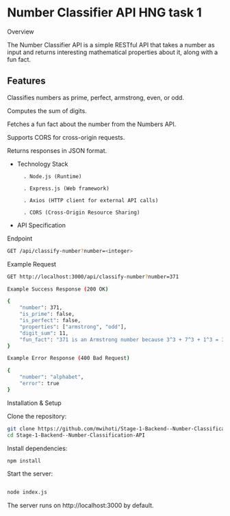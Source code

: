 # Number Classifier API HNG task 1

Overview

The Number Classifier API is a simple RESTful API that takes a number as input and returns interesting mathematical properties about it, along with a fun fact.

## Features

Classifies numbers as prime, perfect, armstrong, even, or odd.

Computes the sum of digits.

Fetches a fun fact about the number from the Numbers API.

Supports CORS for cross-origin requests.

Returns responses in JSON format.

* Technology Stack

        . Node.js (Runtime)

        . Express.js (Web framework)

        . Axios (HTTP client for external API calls)

        . CORS (Cross-Origin Resource Sharing)

 * API Specification

Endpoint
``` bash
GET /api/classify-number?number=<integer>
```
Example Request
```bash
GET http://localhost:3000/api/classify-number?number=371

Example Success Response (200 OK)

{
    "number": 371,
    "is_prime": false,
    "is_perfect": false,
    "properties": ["armstrong", "odd"],
    "digit_sum": 11,
    "fun_fact": "371 is an Armstrong number because 3^3 + 7^3 + 1^3 = 371"
}

Example Error Response (400 Bad Request)

{
    "number": "alphabet",
    "error": true
}
```
Installation & Setup

Clone the repository:
```bash
git clone https://github.com/mwihoti/Stage-1-Backend--Number-Classification-API
cd Stage-1-Backend--Number-Classification-API
```
Install dependencies:
```bash
npm install
```
Start the server:
```bash

node index.js
```
The server runs on http://localhost:3000 by default.


